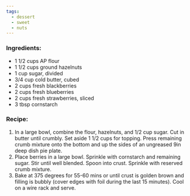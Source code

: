 ```yaml
---
tags:
  - dessert
  - sweet
  - nuts
---
```

### Ingredients:
- 1 1/2 cups AP flour
- 1 1/2 cups ground hazelnuts
- 1 cup sugar, divided
- 3/4 cup cold butter, cubed
- 2 cups fresh blackberries
- 2 cups fresh blueberries
- 2 cups fresh strawberries, sliced
- 3 tbsp cornstarch

### Recipe:
1. In a large bowl, combine the flour, hazelnuts, and 1/2 cup sugar. Cut in butter until crumbly. Set aside 1 1/2 cups for topping. Press remaining crumb mixture onto the bottom and up the sides of an ungreased 9in deep dish pie plate. 
2. Place berries in a large bowl. Sprinkle with cornstarch and remaining sugar. Stir until well blended. Spoon into crust. Sprinkle with reserved crumb mixture. 
3. Bake at 375 degrees for 55-60 mins or until crust is golden brown and filling is bubbly (cover edges with foil during the last 15 minutes). Cool on a wire rack and serve. 